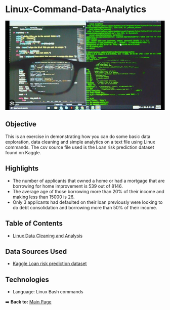 # Linux-Command-Data-Analytics

![Linux Terminal Commands](https://github.com/danvuk567/Linux-Command-Data-Analytics/blob/main/images/linux_terminal_commands.jpg?raw=true)

## **Objective** ##

This is an exercise in demonstrating how you can do some basic data exploration, data cleaning and simple analytics on a text file using Linux commands. The csv source file used is the Loan risk prediction dataset found on Kaggle.

## **Highlights** ##

* The number of applicants that owned a home or had a mortgage that are borrowing for home improvement is 539 out of 8146.
* The average age of those borrowing more than 20% of their income and making less than 15000 is 26.
* Only 3 applicants had defaulted on their loan previously were looking to do debt consolidation and borrowing more than 50% of their income.

## **Table of Contents** ##

* [Linux Data Cleaning and Analysis](https://github.com/danvuk567/Linux-Command-Data-Analytics/blob/main/Linux-Data-Cleaning-and-Analysis)
  
## **Data Sources Used** ##

* [Kaggle Loan risk prediction dataset](https://www.kaggle.com/datasets/ganjerlawrence/loan-risk-prediction-dataset)
  
## **Technologies** ##

* Language: Linux Bash commands<br/>

:arrow_right: **Back to:** [Main Page](https://github.com/danvuk567)





